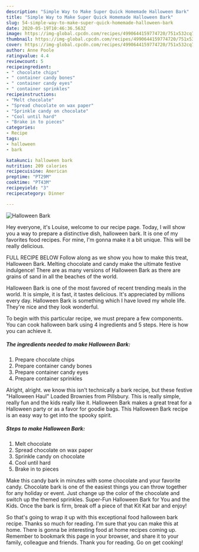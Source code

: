 ```yaml
---
description: "Simple Way to Make Super Quick Homemade Halloween Bark"
title: "Simple Way to Make Super Quick Homemade Halloween Bark"
slug: 54-simple-way-to-make-super-quick-homemade-halloween-bark
date: 2020-05-19T10:46:36.563Z
image: https://img-global.cpcdn.com/recipes/4990644159774720/751x532cq70/halloween-bark-recipe-main-photo.jpg
thumbnail: https://img-global.cpcdn.com/recipes/4990644159774720/751x532cq70/halloween-bark-recipe-main-photo.jpg
cover: https://img-global.cpcdn.com/recipes/4990644159774720/751x532cq70/halloween-bark-recipe-main-photo.jpg
author: Anne Poole
ratingvalue: 4.4
reviewcount: 5
recipeingredient:
- " chocolate chips"
- " container candy bones"
- " container candy eyes"
- " container sprinkles"
recipeinstructions:
- "Melt chocolate"
- "Spread chocolate on wax paper"
- "Sprinkle candy on chocolate"
- "Cool until hard"
- "Brake in to pieces"
categories:
- Recipe
tags:
- halloween
- bark

katakunci: halloween bark 
nutrition: 209 calories
recipecuisine: American
preptime: "PT29M"
cooktime: "PT43M"
recipeyield: "3"
recipecategory: Dinner

---
```



![Halloween Bark](https://img-global.cpcdn.com/recipes/4990644159774720/751x532cq70/halloween-bark-recipe-main-photo.jpg)

Hey everyone, it's Louise, welcome to our recipe page. Today, I will show you a way to prepare a distinctive dish, halloween bark. It is one of my favorites food recipes. For mine, I'm gonna make it a bit unique. This will be really delicious.

FULL RECIPE BELOW Follow along as we show you how to make this treat, Halloween Bark. Melting chocolate and candy make the ultimate festive indulgence! There are as many versions of Halloween Bark as there are grains of sand in all the beaches of the world.

Halloween Bark is one of the most favored of recent trending meals in the world. It is simple, it is fast, it tastes delicious. It's appreciated by millions every day. Halloween Bark is something which I have loved my whole life. They're nice and they look wonderful.


To begin with this particular recipe, we must prepare a few components. You can cook halloween bark using 4 ingredients and 5 steps. Here is how you can achieve it.

<!--inarticleads1-->

##### The ingredients needed to make Halloween Bark:

1. Prepare  chocolate chips
1. Prepare  container candy bones
1. Prepare  container candy eyes
1. Prepare  container sprinkles


Alright, alright. we know this isn&#39;t technically a bark recipe, but these festive &#34;Halloween Haul&#34; Loaded Brownies from Pillsbury. This is really simple, really fun and the kids really like it. Halloween Bark makes a great treat for a Halloween party or as a favor for goodie bags. This Halloween Bark recipe is an easy way to get into the spooky spirit. 

<!--inarticleads2-->

##### Steps to make Halloween Bark:

1. Melt chocolate
1. Spread chocolate on wax paper
1. Sprinkle candy on chocolate
1. Cool until hard
1. Brake in to pieces


Make this candy bark in minutes with some chocolate and your favorite candy. Chocolate bark is one of the easiest things you can throw together for any holiday or event. Just change up the color of the chocolate and switch up the themed sprinkles. Super-Fun Halloween Bark for You and the Kids. Once the bark is firm, break off a piece of that Kit Kat bar and enjoy! 

So that's going to wrap it up with this exceptional food halloween bark recipe. Thanks so much for reading. I'm sure that you can make this at home. There is gonna be interesting food at home recipes coming up. Remember to bookmark this page in your browser, and share it to your family, colleague and friends. Thank you for reading. Go on get cooking!
